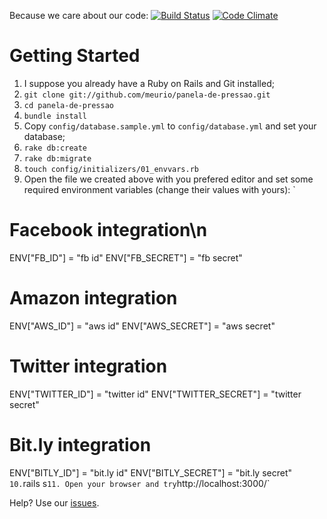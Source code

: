 Because we care about our code: [![Build Status](https://secure.travis-ci.org/meurio/panela-de-pressao.png?branch=master)](http://travis-ci.org/meurio/panela-de-pressao) [![Code Climate](https://codeclimate.com/badge.png)](https://codeclimate.com/github/meurio/panela-de-pressao)

# Getting Started
1. I suppose you already have a Ruby on Rails and Git installed;
2. `git clone git://github.com/meurio/panela-de-pressao.git`
3. `cd panela-de-pressao`
4. `bundle install`
5. Copy `config/database.sample.yml` to `config/database.yml` and set your database;
6. `rake db:create`
7. `rake db:migrate`
8. `touch config/initializers/01_envvars.rb`
9. Open the file we created above with you prefered editor and set some required environment variables (change their values with yours):
`  
# Facebook integration\n
ENV["FB_ID"] = "fb id"
ENV["FB_SECRET"] = "fb secret"
# Amazon integration
ENV["AWS_ID"] = "aws id"
ENV["AWS_SECRET"] = "aws secret"
# Twitter integration
ENV["TWITTER_ID"] = "twitter id"
ENV["TWITTER_SECRET"] = "twitter secret"
# Bit.ly integration
ENV["BITLY_ID"] = "bit.ly id"
ENV["BITLY_SECRET"] = "bit.ly secret"
`
10. `rails s`
11. Open your browser and try `http://localhost:3000/`

Help? Use our [issues](https://github.com/meurio/panela-de-pressao/issues).